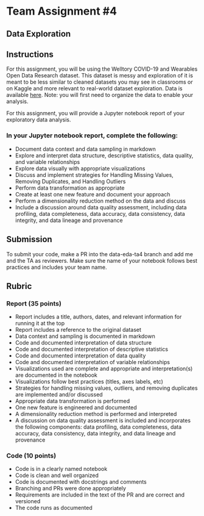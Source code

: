 # Team Assignment #4
## Data Exploration 

## Instructions
For this assignment, you will be using the Welltory COVID-19 and Wearables Open Data Research dataset. This dataset is messy and exploration of it is meant to be less similar to cleaned datasets you may see in classrooms or on Kaggle and more relevant to real-world dataset exploration. Data is available [here](https://github.com/Welltory/hrv-covid19/tree/master).
Note: you will first need to organize the data to enable your analysis.

For this assignment, you will provide a Jupyter notebook report of your exploratory data analysis.

### In your Jupyter notebook report, complete the following:
* Document data context and data sampling in markdown
* Explore and interpret data structure, descriptive statistics, data quality, and variable relationships
* Explore data visually with appropriate visualizations
* Discuss and implement strategies for Handling Missing Values, Removing Duplicates, and Handling Outliers
* Perform data transformation as appropriate
* Create at least one new feature and document your approach
* Perform a dimensionality reduction method on the data and discuss 
* Include a discussion around data quality assessment, including data profiling, data completeness, data accuracy, data consistency, data integrity, and data lineage and provenance

## Submission
To submit your code, make a PR into the data-eda-ta4 branch and add me and the TA as reviewers. Make sure the name of your notebook follows best practices and includes your team name.
## Rubric

### Report (35 points)
* Report includes a title, authors, dates, and relevant information for running it at the top 
* Report includes a reference to the original dataset
* Data context and sampling is documented in markdown
* Code and documented interpretation of data structure
* Code and documented interpretation of descriptive statistics
* Code and documented interpretation of data quality
* Code and documented interpretation of variable relationships
* Visualizations used are complete and appropriate and interpretation(s) are documented in the notebook
* Visualizations follow best practices (titles, axes labels, etc)
* Strategies for handling missing values, outliers, and removing duplicates are implemented and/or discussed
* Appropriate data transformation is performed
* One new feature is engineered and documented
* A dimensionality reduction method is performed and interpreted
* A discussion on data quality assessment is included and incorporates the following components: data profiling, data completeness, data accuracy, data consistency, data integrity, and data lineage and provenance

### Code (10 points)
* Code is in a clearly named notebook
* Code is clean and well organized
* Code is documented with docstrings and comments 
* Branching and PRs were done appropriately
* Requirements are included in the text of the PR and are correct and versioned
* The code runs as documented


